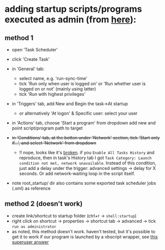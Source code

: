 # adding startup scripts/programs executed as admin (from [here](https://superuser.com/a/1005216/716639)):

## method 1
- open 'Task Scheduler'
- click 'Create Task'
- in 'General' tab:
  - select name, e.g. 'run-sync-time'
  - tick 'Run only when user is logged on' or 'Run whether user is logged on or not' (mainly using latter)
  - tick 'Run with highest privileges'
- in 'Triggers' tab, add New and  Begin the task->At startup
  - or alternatively 'At logon' & Specific user: select your user
- in 'Actions' tab, choose 'Start a program' from dropdown add new and point
  script/program path to target
- ~~in 'Conditions' tab, at the botton under 'Network' section,
  tick 'Start only if...', and select 'Network' from dropdown~~
  - !! nope, looks like it's [broken](https://superuser.com/a/1146860/716639). if you `Enable All Tasks History` 
    and reproduce, then in task's History tab I got `Task Category: Launch condition not met, network unavailable`.
	Instead of this condition, just add a delay under the trigger: advanced settings -> delay for X seconds.
    Or add network-waiting loop in the script itself.

- note root_startup/ dir also contains some exported task scheduler jobs (.xml) as reference

## method 2 (doesn't work)

- create link/shortcut to startup folder (ctrl+r -> `shell:startup`)
- right click on shortcut -> properties -> shortcut tab -> advanced -> tick `run as administrator`
- as noted, this method doesn't work. haven't tested, but it's possible to get it to work if
  our program is launched by a vbscript wrapper, see [this superuser answer](https://superuser.com/a/1039156)
